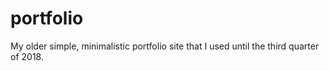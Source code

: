 # portfolio
My older simple, minimalistic portfolio site that I used until the third quarter of 2018.
